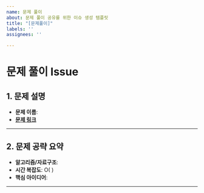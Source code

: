 ```yaml
---
name: 문제 풀이
about: 문제 풀이 공유를 위한 이슈 생성 템플릿
title: "[문제풀이]"
labels: ''
assignees: ''

---
```


# 문제 풀이 Issue

## 1. 문제 설명
- **문제 이름**: 
- **[문제 링크](www.example.com)**

---

## 2. 문제 공략 요약
- **알고리즘/자료구조**: 
- **시간 복잡도**: O( )
- **핵심 아이디어**:
---
